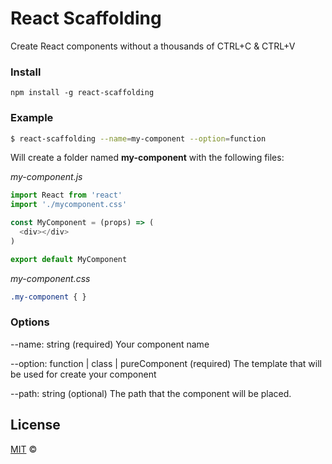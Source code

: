 # React Scaffolding
Create React components without a thousands of CTRL+C & CTRL+V

### Install
```
npm install -g react-scaffolding
```

### Example
```bash
$ react-scaffolding --name=my-component --option=function
```

Will create a folder named **my-component** with the following files:

*my-component.js*
```javascript
import React from 'react'
import './mycomponent.css'

const MyComponent = (props) => (
  <div></div>
)

export default MyComponent
```

*my-component.css*

```css
.my-component { }
```

### Options

--name: string (required)
Your component name

--option: function | class | pureComponent (required)
The template that will be used for create your component

--path: string (optional)
The path that  the component will be placed.

## License
[MIT](http://opensource.org/licenses/MIT) ©
